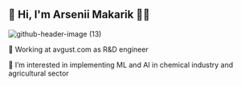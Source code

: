 ## 🐤 Hi, I'm Arsenii Makarik 🐣🐥

![github-header-image (13)](https://github.com/suuurfinbird/suuurfinbird/assets/145972187/f2f55d84-eb6a-4ecf-b9d8-f0781eb7a705)


🌿 Working at avgust.com as R&D engineer

🌱 I’m interested in implementing ML and AI in chemical industry and agricultural sector
